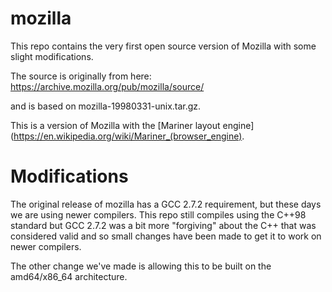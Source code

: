 # mozilla

This repo contains the very first open source version of Mozilla with some
slight modifications.

The source is originally from here:
https://archive.mozilla.org/pub/mozilla/source/

and is based on mozilla-19980331-unix.tar.gz.

This is a version of Mozilla with the [Mariner layout engine](https://en.wikipedia.org/wiki/Mariner_(browser_engine).

# Modifications

The original release of mozilla has a GCC 2.7.2 requirement, but these days we
are using newer compilers. This repo still compiles using the C++98 standard
but GCC 2.7.2 was a bit more "forgiving" about the C++ that was considered
valid and so small changes have been made to get it to work on newer compilers.

The other change we've made is allowing this to be built on the amd64/x86\_64
architecture.

